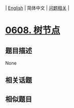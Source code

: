 
| [English](README_EN.md) | 简体中文 | [问题相关](QUESTION.md) |
# [0608. 树节点](https://leetcode-cn.com/problems/tree-node/)
## 题目描述
None
## 相关话题

## 相似题目

